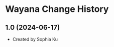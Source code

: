 Wayana Change History
====================

1.0 (2024-06-17)
----------------
* Created by Sophia Ku
